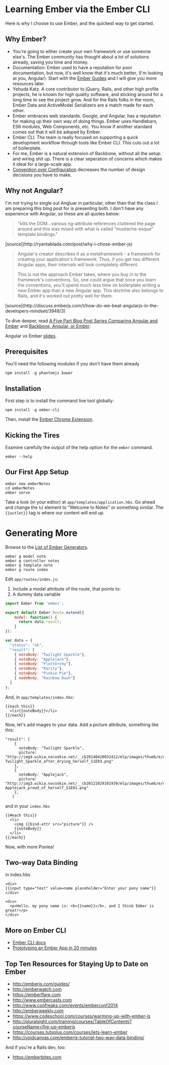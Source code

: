 # Learning Ember via the Ember CLI

Here is why I choose to use Ember, and the quickest way to get started.

## Why Ember?

- You're going to either create your own framework or use someone else's. The
Ember community has thought about a lot of solutions already, saving you time
and money.
- Documentation: Ember used to have a reputation for poor documentation, but
now, it's well know that it's much better, (I'm looking at you, Angular). Start
with the [Ember Guides](http://emberjs.com/guides/) and I will give you more
resources later.
- Yehuda Katz. A core contributor to jQuery, Rails, and other high profile
projects, he is known for high quality software, and sticking around for a long
time to see the project grow. And for the Rails folks in the room, Ember Data
and ActiveModel Serializers are a match made for each other.
- Ember embraces web standards. Google, and Angular, has a reputaiton for making
up their own way of doing things. Ember uses Handlebars, ES6 modules, Web Components, etc.
You know if another standard comes out that it will be adoped by Ember.
- Ember CLI. The team is really focused on supporting a quick development
workflow through tools like Ember CLI. This cuts out a lot of boilerplate.
- For me, Ember is a natural extension of Backbone, without all the setup.
and wiring shit up. There is a clear seperation of concerns which makes it ideal
for a large-scale app.
- [Convention over Configuration](http://en.wikipedia.org/wiki/Convention_over_configuration) decreases the number of design decisions you have to make.

## Why not Angular?

I'm not trying to single out Angluar in particular, other than that the class I
am preparing this blog post for is presenting both. I don't have any experience
with Angular, so these are all quotes below:

<blockquote>"kills the DOM...various ng-attribute references cluttered the page around 
and this was mixed with what is called "mustache-esque" template bindings."
</blockquote>
  [source](http://ryantablada.com/post/why-i-chose-ember-js)
<blockquote>Angular's creator describes it as a metaframework - a framework for
creating your application's framework. Thus, if you get two different Angular
apps, their internals will look completely different.

This is not the approach Ember takes, where you buy in to the framework's
conventions. So, one could argue that once you learn the conventions, you'll
spend much less time on boilerplate writing a new Ember app than a new Angular
app. This doctrine also belongs to Rails, and it's worked out pretty well for
them.
</blockquote>
[source](http://discuss.emberjs.com/t/how-do-we-beat-angularjs-in-the-developers-mindset/3948/3)

To dive deeper, read [A Five Part Blog Post Series Comparing Angular and Ember](http://www.benlesh.com/2014/04/embular-part-1-comparing-ember-and.html)
and [Backbone, Angular, or Ember](http://www.100percentjs.com/backbone-or-angular-or-ember-here-is-my-choice-and-why/).

Angular vs Ember [slides](https://docs.google.com/presentation/d/1e0z1pT9JuEh8G5DOtib6XFDHK0GUFtrZrU3IfxJynaA/preview?slide=id.g177e4bd2b_0148).

## Prerequisites

You'll need the following modules if you don't have them already

```
npm install -g phantomjs bower
```

## Installation

First step is to install the command line tool globally:

```
npm install -g ember-cli
```

Then, install the [Ember Chrome Extension](https://chrome.google.com/webstore/detail/ember-inspector/bmdblncegkenkacieihfhpjfppoconhi).

## Kicking the Tires

Examine carefully the output of the help option for the `ember` command.
```
ember --help
```

## Our First App Setup

```
ember new emberNotes
cd emberNotes
ember serve
```

Take a look (in your editor) at `app/templates/application.hbs`. Go ahead and 
change the `h2` element to "Welcome to Notes" or something similar. The 
`{{outlet}}` tag is where our content will end up.

# Generating More

Browse to the [List of Ember Generators](https://github.com/cavneb/loom-generators-ember-appkit/tree/master/loom/generators).

```
ember g model note
ember g controller notes
ember g template note
ember g route index
```

Edit `app/routes/index.js`:

1. Include a model attribute of the route, that points to:
2. A dummy data variable

```javascript
import Ember from 'ember';

export default Ember.Route.extend({
    model: function() {
      return data.result;
    }
});

var data = {
  "status": "ok",
  "result": [
    { noteBody: "Twilight Sparkle"},
    { noteBody: "Applejack"},
    { noteBody: "Fluttershy"},
    { noteBody: "Rarity"},
    { noteBody: "Pinkie Pie"},
    { nodeBody: "Rainbow Dash"}
  ]
};

```

And, in `app/templates/index.hbs`:

```
{{each this}}
  <li>{{noteBody}}</li>
{{/each}}

```


Now, let's add images to your data. Add a picture attribute, something like this:

```
"result": [
    {
      noteBody: "Twilight Sparkle",
      picture: "http://img4.wikia.nocookie.net/__cb20140420032412/mlp/images/thumb/e/e0/Twilight_Sparkle_after_drying_herself_S1E03.png/209px-Twilight_Sparkle_after_drying_herself_S1E03.png"
    },
    {
      noteBody: "Applejack",
      picture: "http://img3.wikia.nocookie.net/__cb20121029101939/mlp/images/thumb/e/ee/Applejack_proud_of_herself_S1E01.png/209px-Applejack_proud_of_herself_S1E01.png"
    },
   ]
```

and in your `index.hbs`

```
{{#each this}}
  <li>
    <img {{bind-attr src="picture"}} />
    {{noteBody}}
  </li>
{{/each}}
```
Now, with more Ponies!

## Two-way Data Binding
in index.hbs

```
<div>
{{input type="text" value=name placeholder="Enter your pony name"}}
</div>

<div>
  <p>Hello, my pony name is: <b>{{name}}</b>, and I think Ember is great!</p>
</div>
```

## More on Ember CLI

- [Ember CLI docs](http://iamstef.net/ember-cli/)
- [Prototyping an Ember App in 20 minutes](https://www.youtube.com/watch?v=Hm8XsgKT0Qw)

## Top Ten Resources for Staying Up to Date on Ember

- http://emberjs.com/guides/
- http://emberwatch.com
- https://emberflare.com
- http://www.embercasts.com
- http://www.confreaks.com/events/emberconf2014
- http://emberweekly.com
- https://www.codeschool.com/courses/warming-up-with-ember-js
- http://pluralsight.com/training/courses/TableOfContents?courseName=fire-up-emberjs
- https://courses.tutsplus.com/courses/lets-learn-ember
- http://voidcanvas.com/emberjs-tutorial-two-way-data-binding/

And if you're a Rails dev, too:
- https://emberbites.com
  


